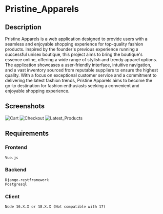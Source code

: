 # Pristine_Apparels

## Description
Pristine Apparels is a web application designed to provide users with a seamless and enjoyable shopping experience for top-quality fashion products. Inspired by the founder's previous experience running a successful unisex boutique, this project aims to bring the boutique's essence online, offering a wide range of stylish and trendy apparel options. The application showcases a user-friendly interface, intuitive navigation, and a vast inventory sourced from reputable suppliers to ensure the highest quality. With a focus on exceptional customer service and a commitment to delivering the latest fashion trends, Pristine Apparels aims to become the go-to destination for fashion enthusiasts seeking a convenient and enjoyable shopping experience.

## Screenshots
![Cart](cart.png)
![Checkout](checkout.png)
![Latest_Products](latest_products.png)

## Requirements
### Frontend
    Vue.js

### Backend
    Django-restframework
    Postgresql

### Client 
    Node 16.X.X or 18.X.X (Not compatible with 17)





